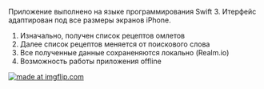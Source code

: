 
 Приложение выполнено на языке программирования Swift 3. Итерфейс адаптирован под все размеры экранов iPhone.
1. Изначально, получен список рецептов омлетов
2. Далее список рецептов меняется от поискового слова
3. Все полученные данные сохраненяются локально (Realm.io)
4. Возможность работы приложения offline

<a href="https://imgflip.com/gif/1yrvu4"><img src="https://i.imgflip.com/1yrvu4.gif" title="made at imgflip.com"/></a>





